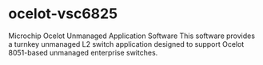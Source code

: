 # ocelot-vsc6825
Microchip Ocelot Unmanaged Application Software 
This software provides a turnkey unmanaged L2 switch application designed to support Ocelot 8051-based unmanaged enterprise switches.
